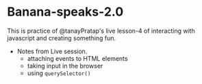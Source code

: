 # Banana-speaks-2.0
 This is practice of @tanayPratap's live lesson-4 of interacting with javascript and creating something fun.
-   Notes from Live session.
    -   attaching events to HTML elements
    -   taking input in the browser
    -   using `querySelector()`
